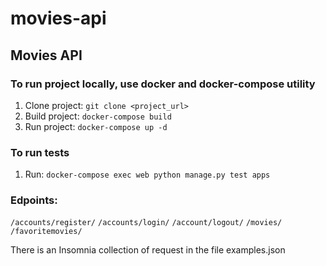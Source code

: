 # movies-api
## Movies API 
 
### To run project locally, use docker and docker-compose utility
1. Clone project: ```git clone <project_url>```
2. Build project: ```docker-compose build```
3. Run project: ```docker-compose up -d```

### To run tests
1. Run: ```docker-compose exec web python manage.py test apps```

### Edpoints: 
```/accounts/register/```
```/accounts/login/```
```/account/logout/```
```/movies/```
```/favoritemovies/``` 

There is an Insomnia collection of request in the file examples.json
